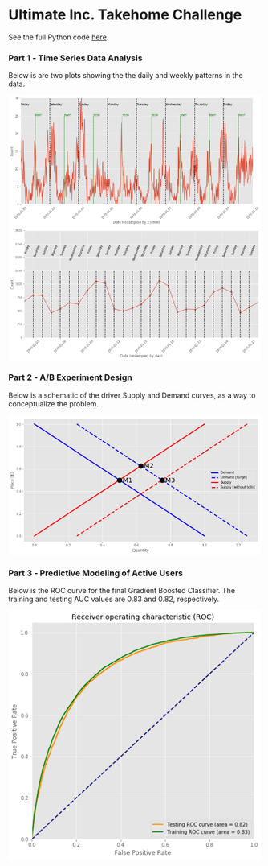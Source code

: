 # Ultimate Inc. Takehome Challenge 

See the full Python code [here](https://github.com/Aejohnso/Springboard/blob/master/Ultimate_Takehome_Challenge/Ultimate_code.ipynb).

### Part 1 ‐ Time Series Data Analysis

Below is are two plots showing the the daily and weekly patterns in the data.

![png](Daily_Pattern_curve.png)
![png](Weekly_Pattern_curve.png)

### Part 2 ‐ A/B Experiment Design  

Below is a schematic of the driver Supply and Demand curves, as a way to conceptualize the problem.

![png](Supply_Demand_curve.png)

### Part 3 ‐ Predictive Modeling of Active Users

Below is the ROC curve for the final Gradient Boosted Classifier. The training and testing AUC values are 0.83 and 0.82, respectively.

![png](ROC_curve.png)
